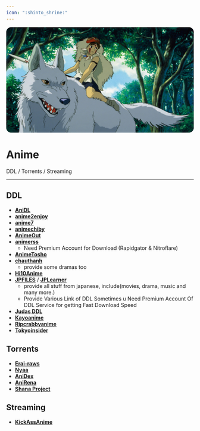 ```yaml
---
icon: ":shinto_shrine:"
---
```


![](/static/assets/banner/anime.png)
# Anime

DDL / Torrents / Streaming
___


## DDL
- [**AniDL**](https://anidl.org/)
- [**anime2enjoy**](https://www.anime2enjoy.com/)
- [**anime7**](http://anime7.download/)
- [**animechiby**](http://www.animechiby.com/)
- [**AnimeOut**](https://www.animeout.xyz/)
- [**animerss**](https://animerss.com/)
   - Need Premium Account for Download (Rapidgator & Nitroflare)
- [**AnimeTosho**](https://animetosho.org/)   
- [**chauthanh**](https://chauthanh.info/)
   - provide some dramas too
- [**Hi10Anime**](https://hi10anime.com/)
- [**JPFILES**](https://jpfiles.eu/) / [**JPLearner**](http://www.jplearner.to/)
   - provide all stuff from japanese, include(movies, drama, music and many more.)
   - Provide Various Link of DDL Sometimes u Need Premium Account Of DDL Service for getting Fast Download Speed
- [**Judas DDL**](https://rentry.org/judas-ddl)
- [**Kayoanime**](https://kayoanime.com/)
- [**Ripcrabbyanime**](https://ripcrabbyanime.in/)
- [**Tokyoinsider**](https://www.tokyoinsider.com/)

## Torrents
- [**Erai-raws**](https://www.erai-raws.info/)
- [**Nyaa**](https://nyaa.si/)
- [**AniDex**](https://anidex.info/)
- [**AniRena**](https://www.anirena.com/)
- [**Shana Project**](https://www.shanaproject.com/)


## Streaming
- [**KickAssAnime**](https://kickassanime.am/)
